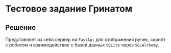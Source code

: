 # Тестовое задание Гринатом

## Решение

Представляет из себя сервер на ```FastApi``` для отображения ручек, скрипт с роботом
и взаимодействие с базой данных ```SQLite``` через ```SQLAlchemy```.
